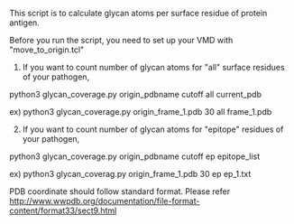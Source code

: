 This script is to calculate glycan atoms per surface residue of protein antigen.

Before you run the script, you need to set up your VMD with "move_to_origin.tcl"

1. If you want to count number of glycan atoms for "all" surface residues of your pathogen,

python3 glycan_coverage.py origin_pdbname cutoff all current_pdb

ex) python3 glycan_coverage.py origin_frame_1.pdb 30 all frame_1.pdb

2. If you want to count number of glycan atoms for "epitope" residues of your pathogen,

python3 glycan_coverage.py origin_pdbname cutoff ep epitope_list

ex) python3 glycan_coverag.py origin_frame_1.pdb 30 ep ep_1.txt

PDB coordinate should follow standard format. Please refer http://www.wwpdb.org/documentation/file-format-content/format33/sect9.html
